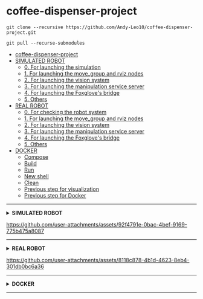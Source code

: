# coffee-dispenser-project

```
git clone --recursive https://github.com/Andy-Leo10/coffee-dispenser-project.git
```
```
git pull --recurse-submodules
```

- [coffee-dispenser-project](#coffee-dispenser-project)
- [SIMULATED ROBOT](#simulated-robot)
  - [0. For launching the simulation](#0-for-launching-the-simulation)
  - [1. For launching the move\_group and rviz nodes](#1-for-launching-the-move_group-and-rviz-nodes)
  - [2. For launching the vision system](#2-for-launching-the-vision-system)
  - [3. For launching the manipulation service server](#3-for-launching-the-manipulation-service-server)
  - [4. For launching the Foxglove's bridge](#4-for-launching-the-foxgloves-bridge)
  - [5. Others](#5-others)
- [REAL ROBOT](#real-robot)
  - [0. For checking the robot system](#0-for-checking-the-robot-system)
  - [1. For launching the move\_group and rviz nodes](#1-for-launching-the-move_group-and-rviz-nodes-1)
  - [2. For launching the vision system](#2-for-launching-the-vision-system-1)
  - [3. For launching the manipulation service server](#3-for-launching-the-manipulation-service-server-1)
  - [4. For launching the Foxglove's bridge](#4-for-launching-the-foxgloves-bridge-1)
  - [5. Others](#5-others-1)
- [DOCKER](#docker)
  - [Compose](#compose)
  - [Build](#build)
  - [Run](#run)
  - [New shell](#new-shell)
  - [Clean](#clean)
  - [Previous step for visualization](#previous-step-for-visualization)
  - [Previous step for Docker](#previous-step-for-docker)

---

<details>
<summary><b>SIMULATED ROBOT</b></summary>

# SIMULATED ROBOT
## 0. For launching the simulation
```
source ~/ros2_ws/install/setup.bash; ros2 launch the_construct_office_gazebo starbots_ur3e.launch.xml
```
```
cd ~/ros2_ws/ ;colcon build --packages-select barista_gazebo ur_description ur_simulation_gazebo the_construct_office_gazebo --event-handlers console_direct+; source install/setup.bash; ros2 launch the_construct_office_gazebo starbots_ur3e.launch.xml
```
Making sure things are working
```
ros2 topic echo /joint_states
ros2 topic echo /robot_description
ros2 topic echo /tf
ros2 control list_controllers
ros2 run tf2_ros tf2_echo base_link tool0
ros2 run tf2_tools view_frames
```

## 1. For launching the move_group and rviz nodes
```
cd ~/ros2_ws/; colcon build --packages-select sim_moveit_config; source ~/ros2_ws/install/setup.bash; ros2 launch sim_moveit_config run_moveit.xml
```

## 2. For launching the vision system
Set the environment
```
export PYTHONPATH=$PYTHONPATH:/home/user/ros2_ws/src/coffee-dispenser-project/robot_ur3e_perception/venv/lib/python3.10/site-packages/
```
```
cd /home/user/ros2_ws/src/coffee-dispenser-project/robot_ur3e_perception; source venv/bin/activate
```
**LAUNCH**
```
cd ~/ros2_ws/ ;colcon build --packages-select robot_ur3e_perception --symlink-install; source install/setup.bash; ros2 launch robot_ur3e_perception alt_yolov5_tf.launch.py
```

## 3. For launching the manipulation service server
Set some parameters
```
ros2 param load /joint_trajectory_controller /home/user/ros2_ws/src/coffee-dispenser-project/robot_ur3e_manipulation/params/goal_precision_sim.yaml
```
```
ros2 param load /moveit_simple_controller_manager /home/user/ros2_ws/src/coffee-dispenser-project/robot_ur3e_manipulation/params/timeout_allowed.yaml
```
**LAUNCH**
```
cd ~/ros2_ws/; colcon build --packages-select robot_ur3e_manipulation; source install/setup.bash; ros2 launch robot_ur3e_manipulation sim_service_server.launch.py
```
Calling to service to order a coffee
```
ros2 service call /robot_ur3e_manipulation_ss robot_ur3e_manipulation/srv/DeliverCoffeeService 'coffe_order: true'
```

## 4. For launching the Foxglove's bridge
```
cd ~/ros2_ws/ ;colcon build --packages-select robot_ur3e_web;source install/setup.bash; ros2 launch robot_ur3e_web robot_ur3e_web.launch
```
if it is not installed
```
sudo apt-get update; sudo apt-get install ros-humble-foxglove-bridge
```
check the 'ip' of the virtual machine
```
rosbridge_address
```

## 5. Others
```
ros2 run teleop_twist_keyboard teleop_twist_keyboard --ros-args --remap cmd_vel:=/barista_1/cmd_vel
```
```
ros2 run gazebo_ros spawn_entity.py -file /home/user/ros2_ws/src/coffee-dispenser-project/universal_robot_ros2/the_construct_office_gazebo/models/portable_cup_2/color.sdf -x 14.16 -y -18.19 -z 1.025 -R 1.57 -P 0 -Y 0 -entity cupX
```
```
cd ~/ros2_ws/; colcon build --packages-select robot_ur3e_manipulation; source install/setup.bash; ros2 launch robot_ur3e_manipulation sim_pick_and_place_advanced.launch.py
```
</details>

https://github.com/user-attachments/assets/92f4791e-0bac-4bef-9169-775b475a8087

---

<details>
<summary><b>REAL ROBOT</b></summary>

# REAL ROBOT
## 0. For checking the robot system
Making sure things are going to work
```
ros2 topic echo /joint_states
ros2 topic echo /robot_description
ros2 topic echo /tf
ros2 control list_controllers
ros2 run tf2_ros tf2_echo base_link tool0
ros2 run tf2_tools view_frames
```

## 1. For launching the move_group and rviz nodes
for real arm
```
cd ~/ros2_ws/; colcon build --packages-select real_moveit_config; source ~/ros2_ws/install/setup.bash; ros2 launch real_moveit_config run_moveit.xml
```

## 2. For launching the vision system
Set the environment
```
export PYTHONPATH=$PYTHONPATH:/home/user/ros2_ws/src/coffee-dispenser-project/robot_ur3e_perception/venv/lib/python3.10/site-packages/
```
```
cd /home/user/ros2_ws/src/coffee-dispenser-project/robot_ur3e_perception; source venv/bin/activate
```
**LAUNCH**
```
cd ~/ros2_ws/ ;colcon build --packages-select robot_ur3e_perception --symlink-install; source install/setup.bash; ros2 launch robot_ur3e_perception real_yolov5_tf.launch.py
```
optionally
```
ros2 param set /D415/D415 pointcloud.enable true
```

## 3. For launching the manipulation service server
Set some parameters
```
ros2 param load /scaled_joint_trajectory_controller /home/user/ros2_ws/src/coffee-dispenser-project/robot_ur3e_manipulation/params/goal_precision_real.yaml
```
```
ros2 param load /moveit_simple_controller_manager /home/user/ros2_ws/src/coffee-dispenser-project/robot_ur3e_manipulation/params/timeout_allowed.yaml
```
**LAUNCH**
```
cd ~/ros2_ws/; colcon build --packages-select robot_ur3e_manipulation; source install/setup.bash; ros2 launch robot_ur3e_manipulation real_service_server.launch.py
```
Calling to service to order a coffee
```
ros2 service call /robot_ur3e_manipulation_ss robot_ur3e_manipulation/srv/DeliverCoffeeService 'coffe_order: true'
```

## 4. For launching the Foxglove's bridge
```
cd ~/ros2_ws/ ;colcon build --packages-select robot_ur3e_web;source install/setup.bash; ros2 launch robot_ur3e_web robot_ur3e_web.launch
```
if it is not installed
```
sudo apt-get update; sudo apt-get install ros-humble-foxglove-bridge
```
check the 'ip' of the virtual machine
```
rosbridge_address
```
## 5. Others
```
cd ~/ros2_ws/; colcon build --packages-select robot_ur3e_manipulation; source install/setup.bash; ros2 launch robot_ur3e_manipulation real_pick_and_place_advanced.launch.py
```
</details>

https://github.com/user-attachments/assets/8118c878-4b1d-4623-8eb4-301db0bc6a36

---

<details>
<summary><b>DOCKER</b></summary>

# DOCKER
## Compose
```
docker-compose -f docker-compose-sim.yml up --build
docker-compose -f docker-compose-sim.yml up --build | tee build.log
```
execute a bash of the service
```
docker exec -it container_NAME_server /bin/bash
```

## Build
```
sudo docker build -f starbots-sim-IMAGE -t starbots-sim-IMAGE .
```

## Run
```
docker run --rm -it -p 11311:11311 -e DISPLAY -v /tmp/.X11-unix:/tmp/.X11-unix starbots-sim-gazebo:latest bash
```

## New shell
```
sudo docker exec -it NAME /bin/bash
```

## Clean
```
docker kill $(docker ps -aq) &> /dev/null;
docker container prune -f
docker rmi $(docker images -q) -f
```

## Previous step for visualization
**check display available**
```
ls -la /tmp/.X11-unix/
echo $DISPLAY
```
**remove restrictions to X-server**
```
xhost +local:root
```

## Previous step for Docker 
**installation**
```
sudo apt-get update
sudo apt-get install docker.io docker-compose -y
sudo service docker start
```
**add user to docker-group**
```
sudo usermod -aG docker $USER
newgrp docker
```
</details>

---
